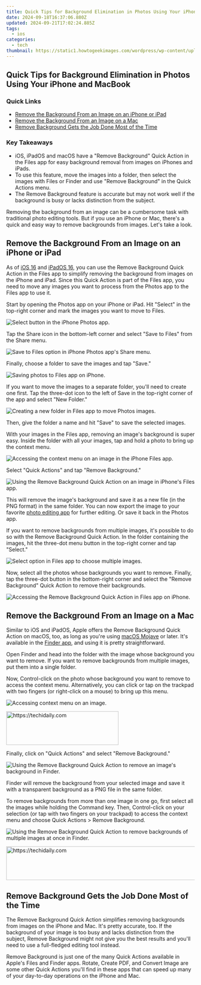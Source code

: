 ```yaml
---
title: Quick Tips for Background Elimination in Photos Using Your iPhone and MacBook
date: 2024-09-18T16:37:06.880Z
updated: 2024-09-21T17:02:24.885Z
tags:
  - ios
categories:
  - tech
thumbnail: https://static1.howtogeekimages.com/wordpress/wp-content/uploads/2024/01/remove-background-from-an-image-on-iphone-and-mac.jpg
---
```


## Quick Tips for Background Elimination in Photos Using Your iPhone and MacBook

### Quick Links

* [Remove the Background From an Image on an iPhone or iPad](https://some-techniques.techidaily.com/updated-harmonize-with-holiness-choosing-christian-chimes/)
* [Remove the Background From an Image on a Mac](https://tech-savvy.techidaily.com/1721432117935-stay-safe-not-seducedgoogles-bard-malware-warning/)
* [Remove Background Gets the Job Done Most of the Time](https://youtube-data.techidaily.com/n-2024-from-chords-to-chart-toppers-essential-musician-focused-youtube-content/)

### Key Takeaways

* iOS, iPadOS and macOS have a "Remove Background" Quick Action in the Files app for easy background removal from images on iPhones and iPads.
* To use this feature, move the images into a folder, then select the images with Files or Finder and use "Remove Background" in the Quick Actions menu.
* The Remove Background feature is accurate but may not work well if the background is busy or lacks distinction from the subject.

 Removing the background from an image can be a cumbersome task with traditional photo editing tools. But if you use an iPhone or Mac, there's a quick and easy way to remove backgrounds from images. Let's take a look.

##  Remove the Background From an Image on an iPhone or iPad

 As of [iOS 16](https://youtube-clips.techidaily.com/in-2024-editors-dream-machine-top-portable-video-edits-tools/) and [iPadOS 16](https://instagram-video-recordings.techidaily.com/updated-in-2024-crafting-compelling-narratives-in-instagram-ads-top-10-tips-for-success/), you can use the Remove Background Quick Action in the Files app to simplify removing the background from images on the iPhone and iPad. Since this Quick Action is part of the Files app, you need to move any images you want to process from the Photos app to the Files app to use it.

 Start by opening the Photos app on your iPhone or iPad. Hit "Select" in the top-right corner and mark the images you want to move to Files.

![Select button in the iPhone Photos app.](https://static1.howtogeekimages.com/wordpress/wp-content/uploads/2024/01/remove-background-from-image-on-iphone-1.jpg) 

 Tap the Share icon in the bottom-left corner and select "Save to Files" from the Share menu.

![Save to Files option in iPhone Photos app's Share menu.](https://static1.howtogeekimages.com/wordpress/wp-content/uploads/2024/01/remove-background-from-image-on-iphone-3.jpg) 

 Finally, choose a folder to save the images and tap "Save."

![Saving photos to Files app on iPhone.](https://static1.howtogeekimages.com/wordpress/wp-content/uploads/2024/01/remove-background-from-image-on-iphone-4.jpg) 

 If you want to move the images to a separate folder, you'll need to create one first. Tap the three-dot icon to the left of Save in the top-right corner of the app and select "New Folder."

![Creating a new folder in Files app to move Photos images.](https://static1.howtogeekimages.com/wordpress/wp-content/uploads/2024/01/remove-background-from-image-on-iphone-5.jpg) 

 Then, give the folder a name and hit "Save" to save the selected images.

 With your images in the Files app, removing an image's background is super easy. Inside the folder with all your images, tap and hold a photo to bring up the context menu.

![Accessing the context menu on an image in the iPhone Files app.](https://static1.howtogeekimages.com/wordpress/wp-content/uploads/2024/01/remove-background-from-image-on-iphone-7.jpg) 

 Select "Quick Actions" and tap "Remove Background."

![Using the Remove Background Quick Action on an image in iPhone's Files app.](https://static1.howtogeekimages.com/wordpress/wp-content/uploads/2024/01/remove-background-from-image-on-iphone-8.jpg) 

 This will remove the image's background and save it as a new file (in the PNG format) in the same folder. You can now export the image to your favorite [photo editing app](https://facebook-clips.techidaily.com/new-2024-approved-tips-to-incorrante-tv-with-facebook-live-integration/) for further editing. Or save it back in the Photos app.

 If you want to remove backgrounds from multiple images, it's possible to do so with the Remove Background Quick Action. In the folder containing the images, hit the three-dot menu button in the top-right corner and tap "Select."

![Select option in Files app to choose multiple images.](https://static1.howtogeekimages.com/wordpress/wp-content/uploads/2024/01/remove-background-from-image-on-iphone-10.jpg) 

 Now, select all the photos whose backgrounds you want to remove. Finally, tap the three-dot button in the bottom-right corner and select the "Remove Background" Quick Action to remove their backgrounds.

![Accessing the Remove Background Quick Action in Files app on iPhone.](https://static1.howtogeekimages.com/wordpress/wp-content/uploads/2024/01/remove-background-from-image-on-iphone-12.jpg) 

##  Remove the Background From an Image on a Mac

 Similar to iOS and iPadOS, Apple offers the Remove Background Quick Action on macOS, too, as long as you're using [macOS Mojave](https://youtube-docs.techidaily.com/-modification-tools-the-ultimate-guide-for-youtubers/) or later. It's available in the [Finder app](https://buynow-info.techidaily.com/1722645048665-experience-the-best-of-web-browsing-and-streaming-on-lenovos-newest-tablet-the-2020-tab-m10-hd-reviewed/), and using it is pretty straightforward.

 Open Finder and head into the folder with the image whose background you want to remove. If you want to remove backgrounds from multiple images, put them into a single folder.

 Now, Control-click on the photo whose background you want to remove to access the context menu. Alternatively, you can click or tap on the trackpad with two fingers (or right-click on a mouse) to bring up this menu.

![Accessing context menu on an image.](https://static1.howtogeekimages.com/wordpress/wp-content/uploads/2024/01/remove-background-from-image-on-mac-3.jpg) 

<!-- affiliate ads begin -->
<a href="https://aligracehair.sjv.io/c/5597632/1868571/19272" target="_top" id="1868571">
  <img src="//a.impactradius-go.com/display-ad/19272-1868571" border="0" alt="https://techidaily.com" width="300" height="90"/>
</a>
<img height="0" width="0" src="https://aligracehair.sjv.io/i/5597632/1868571/19272" style="position:absolute;visibility:hidden;" border="0" />
<!-- affiliate ads end -->

 Finally, click on "Quick Actions" and select "Remove Background."

![Using the Remove Background Quick Action to remove an image's background in Finder.](https://static1.howtogeekimages.com/wordpress/wp-content/uploads/2024/01/remove-background-from-image-on-mac-1.jpg) 

 Finder will remove the background from your selected image and save it with a transparent background as a PNG file in the same folder.

 To remove backgrounds from more than one image in one go, first select all the images while holding the Command key. Then, Control-click on your selection (or tap with two fingers on your trackpad) to access the context menu and choose Quick Actions > Remove Background.

![Using the Remove Background Quick Action to remove backgrounds of multiple images at once in Finder.](https://static1.howtogeekimages.com/wordpress/wp-content/uploads/2024/01/remove-background-from-image-on-mac-2.jpg) 

<!-- affiliate ads begin -->
<a href="https://aligracehair.sjv.io/c/5597632/1880944/19272" target="_top" id="1880944">
  <img src="//a.impactradius-go.com/display-ad/19272-1880944" border="0" alt="https://techidaily.com" width="728" height="90"/>
</a>
<img height="0" width="0" src="https://aligracehair.sjv.io/i/5597632/1880944/19272" style="position:absolute;visibility:hidden;" border="0" />
<!-- affiliate ads end -->

##  Remove Background Gets the Job Done Most of the Time

 The Remove Background Quick Action simplifies removing backgrounds from images on the iPhone and Mac. It's pretty accurate, too. If the background of your image is too busy and lacks distinction from the subject, Remove Background might not give you the best results and you'll need to use a full-fledged editing tool instead.

 Remove Background is just one of the many Quick Actions available in Apple's Files and Finder apps. Rotate, Create PDF, and Convert Image are some other Quick Actions you'll find in these apps that can speed up many of your day-to-day operations on the iPhone and Mac.

<ins class="adsbygoogle"
     style="display:block"
     data-ad-format="autorelaxed"
     data-ad-client="ca-pub-7571918770474297"
     data-ad-slot="1223367746"></ins>

<ins class="adsbygoogle"
     style="display:block"
     data-ad-client="ca-pub-7571918770474297"
     data-ad-slot="8358498916"
     data-ad-format="auto"
     data-full-width-responsive="true"></ins>



